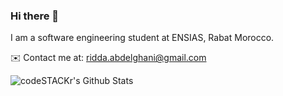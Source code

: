 ### Hi there 👋

I am a software engineering student at ENSIAS, Rabat Morocco.

✉️ Contact me at: [ridda.abdelghani@gmail.com](mailto:ridda.abdelghani@gmail.com)


<img alt="codeSTACKr's Github Stats" src="https://github-readme-stats.codestackr.vercel.app/api?username=kingridda&show_icons=true&hide_border=true&count_private=true"/>
